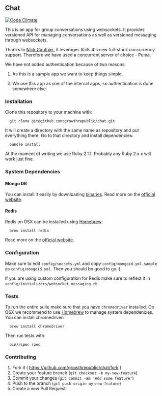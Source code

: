 ## Chat

[![Code Climate](https://codeclimate.com/github/growthrepublic/chat.png)](https://codeclimate.com/github/growthrepublic/chat)

This is an app for group conversations using websockets. It provides versioned API for managing conversations as well as versioned messaging through websockets.

Thanks to [Nick Gauthier](https://github.com/ngauthier/tubesock), it leverages Rails 4's new full-stack concurrency support. Therefore we have used a concurrent server of choice - Puma.

We have not added authentication because of two reasons:

1. As this is a sample app we want to keep things simple,

2. We use this app as one of the internal apps, so authentication is done somewhere else.


### Installation

Clone this repository to your machine with:

```
  git clone git@github.com:growthrepublic/chat.git
```

It will create a directory with the same name as repository and put everything there. Go to that directory and install dependencies:

```
  bundle install
```

At the moment of writing we use Ruby 2.1.1. Probably any Ruby 2.x.x will work just fine.


### System Dependencies

#### Mongo DB

You can install it easily by downloading [binaries](https://fastdl.mongodb.org/osx/mongodb-osx-x86_64-2.6.1.tgz). Read more on the [official website](http://www.mongodb.org/).

#### Redis

Redis on OSX can be installed using [Homebrew](http://brew.sh/):

```
  brew install redis
```

Read more on the [official website](http://redis.io/).


### Configuration

Make sure to edit `config/secrets.yml` and copy `config/mongoid.yml.sample` as `config/mongoid.yml`. Then you should be good to go :)

If you are using custom configuration for Redis make sure to reflect it in `config/initializers/websocket_messaging.rb`.


### Tests

To run the entire suite make sure that you have `chromedriver` installed. On OSX we recommend to use [Homebrew](http://brew.sh/) to manage system dependencies. You can install chromedriver:

```
  brew install chromedriver
```

Then run tests with:

```
  bin/rspec spec
```

### Contributing

1. Fork it ( https://github.com/growthrepublic/chat/fork )
2. Create your feature branch (`git checkout -b my-new-feature`)
3. Commit your changes (`git commit -am 'Add some feature'`)
4. Push to the branch (`git push origin my-new-feature`)
5. Create a new Pull Request
